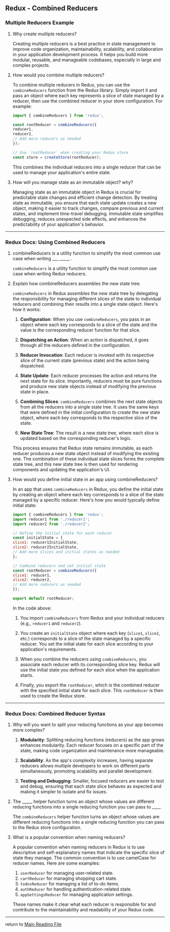 ## Redux - Combined Reducers
### Multiple Reducers Example
1. Why create multiple reducers?

    Creating multiple reducers is a best practice in state management to improve code organization, maintainability, scalability, and collaboration in your application development process. It helps you build more modular, reusable, and manageable codebases, especially in large and complex projects.

2. How would you combine multiple reducers?

    To combine multiple reducers in Redux, you can use the `combineReducers` function from the Redux library. Simply import it and pass an object where each key represents a slice of state managed by a reducer, then use the combined reducer in your store configuration. For example:

    ```javascript
    import { combineReducers } from 'redux';

    const rootReducer = combineReducers({
    reducer1,
    reducer2,
    // Add more reducers as needed
    });

    // Use `rootReducer` when creating your Redux store
    const store = createStore(rootReducer);
    ```

    This combines the individual reducers into a single reducer that can be used to manage your application's entire state.

3. How will you manage state as an immutable object? why?

    Managing state as an immutable object in Redux is crucial for predictable state changes and efficient change detection. By treating state as immutable, you ensure that each state update creates a new object, making it easier to track changes, compare previous and current states, and implement time-travel debugging. Immutable state simplifies debugging, reduces unexpected side effects, and enhances the predictability of your application's behavior.
---
### Redux Docs: Using Combined Reducers
  1. combineReducers is a utility function to simplify the most common use case when writing ___ _____ .

        `combineReducers` is a utility function to simplify the most common use case when writing Redux reducers.
  2. Explain how combineReducers assembles the new state tree.

        `combineReducers` in Redux assembles the new state tree by delegating the responsibility for managing different slices of the state to individual reducers and combining their results into a single state object. Here's how it works:

        1. **Configuration**: When you use `combineReducers`, you pass in an object where each key corresponds to a slice of the state and the value is the corresponding reducer function for that slice.

        2. **Dispatching an Action**: When an action is dispatched, it goes through all the reducers defined in the configuration.

        3. **Reducer Invocation**: Each reducer is invoked with its respective slice of the current state (previous state) and the action being dispatched.

        4. **State Update**: Each reducer processes the action and returns the next state for its slice. Importantly, reducers must be pure functions and produce new state objects instead of modifying the previous state in place.

        5. **Combining Slices**: `combineReducers` combines the next state objects from all the reducers into a single state tree. It uses the same keys that were defined in the initial configuration to create the new state object, where each key corresponds to the respective slice of the state.

        6. **New State Tree**: The result is a new state tree, where each slice is updated based on the corresponding reducer's logic.

        This process ensures that Redux state remains immutable, as each reducer produces a new state object instead of modifying the existing one. The combination of these individual state slices forms the complete state tree, and this new state tree is then used for rendering components and updating the application's UI.

  3. How would you define initial state in an app using combineReducers?

        In an app that uses `combineReducers` in Redux, you define the initial state by creating an object where each key corresponds to a slice of the state managed by a specific reducer. Here's how you would typically define initial state:

        ```javascript
        import { combineReducers } from 'redux';
        import reducer1 from './reducer1';
        import reducer2 from './reducer2';

        // Define the initial state for each reducer
        const initialState = {
        slice1: reducer1InitialState,
        slice2: reducer2InitialState,
        // Add more slices and initial states as needed
        };

        // Combine reducers and set initial state
        const rootReducer = combineReducers({
        slice1: reducer1,
        slice2: reducer2,
        // Add more reducers as needed
        });

        export default rootReducer;
        ```

        In the code above:

        1. You import `combineReducers` from Redux and your individual reducers (e.g., `reducer1` and `reducer2`).

        2. You create an `initialState` object where each key (`slice1`, `slice2`, etc.) corresponds to a slice of the state managed by a specific reducer. You set the initial state for each slice according to your application's requirements.

        3. When you combine the reducers using `combineReducers`, you associate each reducer with its corresponding slice key. Redux will use the initial state you defined for each slice when the application starts.

        4. Finally, you export the `rootReducer`, which is the combined reducer with the specified initial state for each slice. This `rootReducer` is then used to create the Redux store.
---


### Redux Docs: Combined Reducer Syntax
  1. Why will you want to split your reducing functions as your app becomes more complex?

        1. **Modularity**: Splitting reducing functions (reducers) as the app grows enhances modularity. Each reducer focuses on a specific part of the state, making code organization and maintenance more manageable.

        2. **Scalability**: As the app's complexity increases, having separate reducers allows multiple developers to work on different parts simultaneously, promoting scalability and parallel development.

        3. **Testing and Debugging**: Smaller, focused reducers are easier to test and debug, ensuring that each state slice behaves as expected and making it simpler to isolate and fix issues.

  2. The _____ helper function turns an object whose values are different reducing functions into a single reducing function you can pass to ____.

        The `combineReducers` helper function turns an object whose values are different reducing functions into a single reducing function you can pass to the Redux store configuration.


  3. What is a popular convention when naming reducers?

        A popular convention when naming reducers in Redux is to use descriptive and self-explanatory names that indicate the specific slice of state they manage. The common convention is to use camelCase for reducer names. Here are some examples:

        1. `userReducer` for managing user-related state.
        2. `cartReducer` for managing shopping cart state.
        3. `todosReducer` for managing a list of to-do items.
        4. `authReducer` for handling authentication-related state.
        5. `appSettingsReducer` for managing application settings.

        These names make it clear what each reducer is responsible for and contribute to the maintainability and readability of your Redux code.

----------------------
return to [Main Reading File](./README.md)
